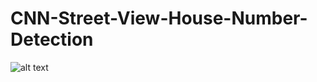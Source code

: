 # CNN-Street-View-House-Number-Detection

![alt text](https://github.com/98210184/HOG-SVM-Face-Detection-Using-Non-Maximum-Suppresion-and-HeatMap/blob/master/GHB%20Images/image1.png?raw=true)




